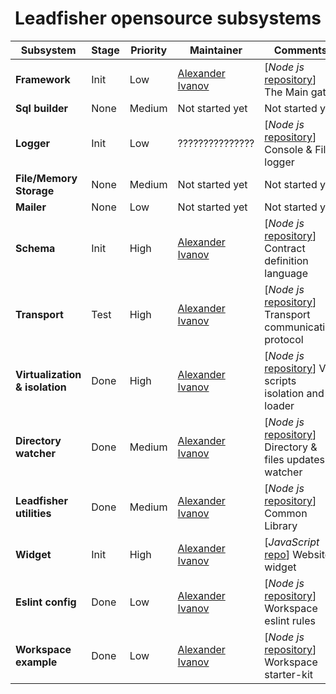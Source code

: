 <h1 align="center"> Leadfisher opensource subsystems </h1>

| Subsystem                      | Stage | Priority | Maintainer                     | Comments                                                                  |
| ------------------------------ | ----- | -------- | ------------------------------ | ------------------------------------------------------------------------- |
| **Framework**                  | Init  | Low      | [Alexander Ivanov][sashapop10] | [_Node js_ [repository][leadboot:git]] The Main gate                      |
| **Sql builder**                | None  | Medium   | Not started yet                | Not started yet                                                           |
| **Logger**                     | Init  | Low      | ???????????????                | [_Node js_ [repository][leadlogger:git]] Console & File logger            |
| **File/Memory Storage**        | None  | Medium   | Not started yet                | Not started yet                                                           |
| **Mailer**                     | None  | Low      | Not started yet                | Not started yet                                                           |
| **Schema**                     | Init  | High     | [Alexander Ivanov][sashapop10] | [_Node js_ [repository][leadschema:git]] Contract definition language     |
| **Transport**                  | Test  | High     | [Alexander Ivanov][sashapop10] | [_Node js_ [repository][leadnet:git]] Transport communication protocol    |
| **Virtualization & isolation** | Done  | High     | [Alexander Ivanov][sashapop10] | [_Node js_ [repository][leadvm:git]] V8 scripts isolation and loader      |
| **Directory watcher**          | Done  | Medium   | [Alexander Ivanov][sashapop10] | [_Node js_ [repository][leadwatch:git]] Directory & files updates watcher |
| **Leadfisher utilities**       | Done  | Medium   | [Alexander Ivanov][sashapop10] | [_Node js_ [repository][leadutils:git]] Common Library                    |
| **Widget**                     | Init  | High     | [Alexander Ivanov][sashapop10] | [_JavaScript_ [repo][widget:git]] Website widget                          |
| **Eslint config**              | Done  | Low      | [Alexander Ivanov][sashapop10] | [_Node js_ [repository][eslint:git]] Workspace eslint rules               |
| **Workspace example**          | Done  | Low      | [Alexander Ivanov][sashapop10] | [_Node js_ [repository][workspace:git]] Workspace starter-kit             |

[sashapop10]: https://github.com/sashapop10

<!-- [maksim]: https://github.com/RedMoth-svg -->

[leadvm:git]: https://github.com/LeadFisherSolutions/leadvm
[leadnet:git]: https://github.com/LeadFisherSolutions/leadnet
[widget:git]: https://github.com/LeadFisherSolutions/widget
[leadboot:git]: https://github.com/LeadFisherSolutions/leadboot
[leadwatch:git]: https://github.com/LeadFisherSolutions/leadwatch
[leadutils:git]: https://github.com/LeadFisherSolutions/leadutils
[leadlogger:git]: https://github.com/LeadFisherSolutions/leadlogger
[leadschema:git]: https://github.com/LeadFisherSolutions/leadschema
[workspace:git]: https://github.com/LeadFisherSolutions/workspace-example
[eslint:git]: https://github.com/LeadFisherSolutions/eslint-config-leadfisher
